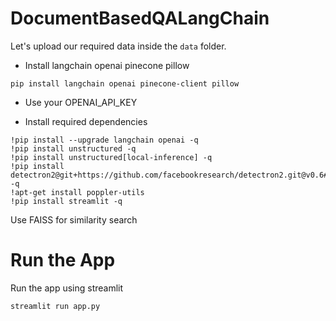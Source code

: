 # DocumentBasedQALangChain

Let's upload our required data inside the `data` folder.

- Install langchain openai pinecone pillow
```
pip install langchain openai pinecone-client pillow
```
- Use your OPENAI_API_KEY

- Install required dependencies
``` 
!pip install --upgrade langchain openai -q
!pip install unstructured -q
!pip install unstructured[local-inference] -q
!pip install detectron2@git+https://github.com/facebookresearch/detectron2.git@v0.6#egg=detectron2 -q
!apt-get install poppler-utils
!pip install streamlit -q
```

Use FAISS for similarity search



# Run the App
Run the app using streamlit 
```
streamlit run app.py

```

